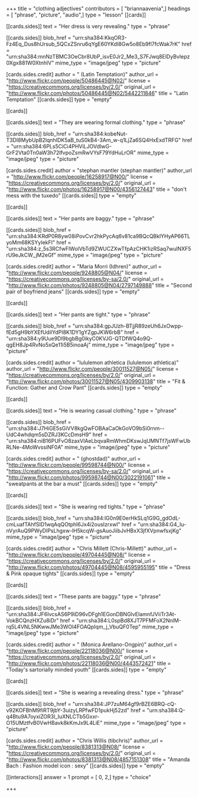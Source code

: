 +++
title = "clothing adjectives"
contributors = [ "briannaavenia",]
headings = [ "phrase", "picture", "audio",]
type = "lesson"
[[cards]]

[[cards.sides]]
text = "Her dress is very revealing."
type = "phrase"

[[cards.sides]]
blob_href = "urn:sha384:KkqOR3-Fz4Eq_Dus8hUrsub_5QCxZSnru6qYgE60YKdI8Gw5o8Eb9fl7fcWak7rK"
href = "urn:sha384:mnNzTBMC3OeCbr8UbP_isvE0Jr2_Me3_S7FJwq8ElDyBvIepz0Xgx881W0XtnhlV"
mime_type = "image/jpeg"
type = "picture"

[cards.sides.credit]
author = " (Latin Temptation)"
author_url = "http://www.flickr.com/people/50486445@N02/"
license = "https://creativecommons.org/licenses/by/2.0/"
original_url = "http://www.flickr.com/photos/50486445@N02/5442211846"
title = "Latin Temptation"
[[cards.sides]]
type = "empty"

[[cards]]

[[cards.sides]]
text = "They are wearing formal clothing."
type = "phrase"

[[cards.sides]]
blob_href = "urn:sha384:kobeNut-T3DI8MybUpB2lqnhIDK5aB_tuS0kB4-3Am_w-q1LjZa6SQ4HxExdTRFG"
href = "urn:sha384:6PLs5CiCi4PHViLJOVdIwG-GrF2Vta0Tn0aW3h72IfvpoZsmRwVYsF79YdHuLrOR"
mime_type = "image/jpeg"
type = "picture"

[cards.sides.credit]
author = "stephan mantler (stephan mantler)"
author_url = "http://www.flickr.com/people/16258917@N00/"
license = "https://creativecommons.org/licenses/by/2.0/"
original_url = "http://www.flickr.com/photos/16258917@N00/4356127443"
title = "don't mess with the tuxedo"
[[cards.sides]]
type = "empty"

[[cards]]

[[cards.sides]]
text = "Her pants are baggy."
type = "phrase"

[[cards.sides]]
blob_href = "urn:sha384:KRdP0R8yw08iPovCvr2hkPycAq6v81ca9BQcQBklYHyAP66TLyoMm68KSYyIekFI"
href = "urn:sha384:z_5s3RCfwFlWolVbTd9ZWUCZXwTfpAzCHK1izRSaq7wulNXF5rU9eJkCW_jM2eGf"
mime_type = "image/jpeg"
type = "picture"

[cards.sides.credit]
author = "Maria Morri (Idhren)"
author_url = "http://www.flickr.com/people/9248805@N04/"
license = "https://creativecommons.org/licenses/by-sa/2.0/"
original_url = "http://www.flickr.com/photos/9248805@N04/2797149888"
title = "Second pair of boyfriend jeans"
[[cards.sides]]
type = "empty"

[[cards]]

[[cards.sides]]
text = "Her pants are tight."
type = "phrase"

[[cards.sides]]
blob_href = "urn:sha384:gpJUzh-BTjjR89zeUh6JxOwpp-fEd5gH9bYXEfUdilYdPI8K1DY1gYZgpJKW6rbB"
href = "urn:sha384:y9Uue9Dl9bgbBg0ikyC0KVJG-QTDfWQ4o9Q-qgEH8Jp4RvNo5xQe11i5B5inoaAj"
mime_type = "image/jpeg"
type = "picture"

[cards.sides.credit]
author = "lululemon athletica (lululemon athletica)"
author_url = "http://www.flickr.com/people/30011527@N05/"
license = "https://creativecommons.org/licenses/by/2.0/"
original_url = "http://www.flickr.com/photos/30011527@N05/4309903138"
title = "Fit & Function: Gather and Crow Pant"
[[cards.sides]]
type = "empty"

[[cards]]

[[cards.sides]]
text = "He is wearing casual clothing."
type = "phrase"

[[cards.sides]]
blob_href = "urn:sha384:J7HiGE5sGiVV8kgQwFOBAaCaOkGoVO9bSi0rnm--UdC4whdqm5sDZRJ3KCcDmsH9"
href = "urn:sha384:niB16PUFvO8zaxVlAeLbqvaRmWhmDKswJqUMNTf7jsWFwUbRLNe-4MoWvssiNF0A"
mime_type = "image/jpeg"
type = "picture"

[cards.sides.credit]
author = " (ghostdad)"
author_url = "http://www.flickr.com/people/99598744@N00/"
license = "https://creativecommons.org/licenses/by-sa/2.0/"
original_url = "http://www.flickr.com/photos/99598744@N00/3022191061"
title = "sweatpants at the bar a must"
[[cards.sides]]
type = "empty"

[[cards]]

[[cards.sides]]
text = "She is wearing red tights."
type = "phrase"

[[cards.sides]]
blob_href = "urn:sha384:lG0n9E0erHkSLq1G9G_gdOdL-cmLuafTAhfSID1wqAqQOtphl6Jx4i2ousIzrxwl"
href = "urn:sha384:G4_Iu-nVyrAuQ9PWyDIPsLhgxw-lH5kcqW-gsAuoJiibJvHBxX3jfXVpnwfsxjKg"
mime_type = "image/jpeg"
type = "picture"

[cards.sides.credit]
author = "Chris Millett (Chris-Millett)"
author_url = "http://www.flickr.com/people/49704445@N08/"
license = "https://creativecommons.org/licenses/by/2.0/"
original_url = "http://www.flickr.com/photos/49704445@N08/4595955195"
title = "Dress & Pink opaque tights"
[[cards.sides]]
type = "empty"

[[cards]]

[[cards.sides]]
text = "These pants are baggy."
type = "phrase"

[[cards.sides]]
blob_href = "urn:sha384:JF6IvcsAS6P9iD96vDFgh1EGonDBNGlvEIamnfJViiTr3At-VokBCQnzHXZu8iDr"
href = "urn:sha384:L0spBd8XJT7PFMFoX2NnlM-rq5L4VNL5NKwwJMe3WOl4FOAQpIqm_j_VbuQF0Tep"
mime_type = "image/jpeg"
type = "picture"

[cards.sides.credit]
author = " (Monica Arellano-Ongpin)"
author_url = "http://www.flickr.com/people/22118036@N00/"
license = "https://creativecommons.org/licenses/by/2.0/"
original_url = "http://www.flickr.com/photos/22118036@N00/4443572421"
title = "Today's sartorially minded youth"
[[cards.sides]]
type = "empty"

[[cards]]

[[cards.sides]]
text = "She is wearing a revealing dress."
type = "phrase"

[[cards.sides]]
blob_href = "urn:sha384:JP7zuM64gf9rBZE6BRQ-cQ-v92KOFBhM9fiRT9jbY-3uizyLRPfwFD1pukHj52zd"
href = "urn:sha384:Q-q4Btu9A7oyxiZOR3I_IuXNLCTb5Gxxr-O15UMztfvB0VwHBavk8kKmJx9L4LiE"
mime_type = "image/jpeg"
type = "picture"

[cards.sides.credit]
author = "Chris Willis (tibchris)"
author_url = "http://www.flickr.com/people/8381313@N08/"
license = "https://creativecommons.org/licenses/by/2.0/"
original_url = "http://www.flickr.com/photos/8381313@N08/4857151308"
title = "Amanda Bach : Fashion model icon : sexy"
[[cards.sides]]
type = "empty"

[[interactions]]
answer = 1
prompt = [ 0, 2,]
type = "choice"

+++
